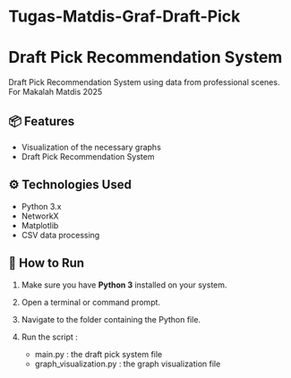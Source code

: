 # Tugas-Matdis-Graf-Draft-Pick

# Draft Pick Recommendation System

Draft Pick Recommendation System using data from professional scenes. For Makalah Matdis 2025

## 📦 Features

- Visualization of the necessary graphs
- Draft Pick Recommendation System

## ⚙️ Technologies Used

- Python 3.x
- NetworkX
- Matplotlib
- CSV data processing

## 🚀 How to Run

1. Make sure you have **Python 3** installed on your system.

2. Open a terminal or command prompt.

3. Navigate to the folder containing the Python file.

4. Run the script : 
    - main.py : the draft pick system file
    - graph_visualization.py : the graph visualization file